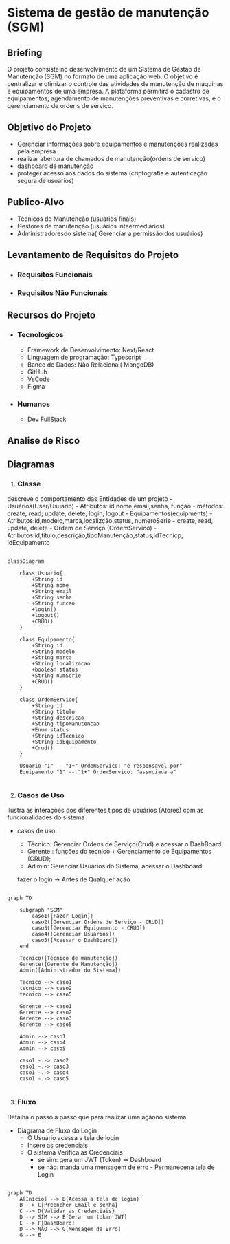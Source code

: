 # Sistema de gestão de manutenção (SGM)

## Briefing

O projeto consiste no desenvolvimento de um Sistema de Gestão de Manutenção (SGM) no formato de uma aplicação web. O objetivo é centralizar e otimizar o controle das atividades de manutenção de máquinas e equipamentos de uma empresa. A plataforma permitirá o cadastro de equipamentos, agendamento de manutenções preventivas e corretivas, e o gerenciamento de ordens de serviço.

## Objetivo do Projeto

- Gerenciar informações sobre equipamentos e manutenções realizadas pela empresa
- realizar abertura de chamados de manutenção(ordens de serviço)
- dashboard de manutenção 
- proteger acesso aos dados do sistema (criptografia e autenticação segura de usuarios)

## Publico-Alvo

- Técnicos de Manutenção (usuarios finais)
- Gestores de manutenção (usuários inteermediários)
- Administradoresdo sistema( Gerenciar a permissão dos usuários)

## Levantamento de Requisitos do Projeto

- ### Requisitos Funcionais

- ### Requisitos Não Funcionais

## Recursos do Projeto
- ### Tecnológicos
    - Framework de Desenvolvimento: Next/React
    - Linguagem de programação: Typescript
    - Banco de Dados: Não Relacional( MongoDB)
    - GitHub
    - VsCode
    - Figma


- ### Humanos 
    - Dev FullStack

## Analise de Risco

## Diagramas
1. ### Classe
descreve o comportamento das Entidades de um projeto
    - Usuários(User/Usuario)
        - Atributos: id,nome,email,senha, função
        - métodos: create, read, update, delete, login, logout
    - Equipamentos(equipments)
        - Atributos:id,modelo,marca,localizção,status,
        numeroSerie
        - create, read, update, delete
    - Ordem de Serviço (OrdemServico)
        -Atributos:id,titulo,descrição,tipoManutenção,status,idTecnicp, IdEquipamento

```mermaid

classDiagram

    class Usuario{
        +String id
        +String nome
        +String email
        +String senha
        +String funcao
        +login()
        +logout()
        +CRUD()
    }

    class Equipamento{
        +String id
        +String modelo
        +String marca
        +String localizacao
        +boolean status
        +String numSerie
        +CRUD()
    }
    
    class OrdemServico{
        +String id
        +String titulo
        +String descricao
        +String tipoManutencao
        +Enum status
        +String idTecnico
        +String idEquipamento
        +Crud()
    }

    Usuario "1" -- "1+" OrdemServico: "é responsavel por"
    Equipamento "1" -- "1+" OrdemServico: "associada a" 
 
```

2. ### Casos de Uso
Ilustra as interações dos diferentes tipos de usuários (Atores) com as funcionalidades do sistema

- casos de uso:
    - Técnico: Gerenciar Ordens de Serviço(Crud) e acessar o DashBoard
    - Gerente : funções do tecnico + Gerenciamento de Equipamentos (CRUD);
    - Adimin: Gerenciar Usuários do Sistema, acessar o Dashboard

    fazer o login -> Antes de Qualquer ação

```mermaid

graph TD

    subgraph "SGM"
        caso1([Fazer Login])
        caso2([Gerenciar Ordens de Serviço - CRUD])
        caso3([Gerenciar Equipamento - CRUD])
        caso4([Gerenciar Usuários])
        caso5([Acessar o DashBoard])
    end

    Tecnico([Técnico de manutenção])
    Gerente([Gerente de Manutenção])
    Admin([Administrador do Sistema])

    Tecnico --> caso1
    tecnico --> caso2
    tecnico --> caso5

    Gerente --> caso1
    Gerente --> caso2
    Gerente --> caso3
    Gerente --> caso5

    Admin --> caso1
    Admin --> caso4
    Admin --> caso5

    caso1 -.-> caso2
    caso1 -.-> caso3
    caso1 -.-> caso4
    caso1 -.-> caso5


```

3. ### Fluxo
Detalha o passo a passo que para realizar uma açãono sistema

- Diagrama de Fluxo do Login
    - O Usuário acessa a tela de login
    - Insere as credenciais
    - O sistema Verifica as Credenciais
        - se sim: gera um JWT (Token) => Dashboard
        - se não: manda uma mensagem de erro - Permanecena tela de Login

```mermaid

graph TD
    A[Início] --> B{Acessa a tela de login}
    B --> C[Preencher Email e senha]
    C --> D{Validar as Credenciais}
    D --> SIM --> E[Gerar um token JWT]
    E --> F[DashBoard]
    D --> NÃO --> G[Mensagem de Erro]
    G --> E

```